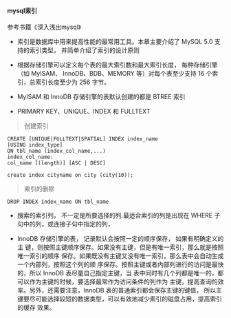 #### mysql索引

参考书籍《深入浅出mysql》

- 索引是数据库中用来提高性能的最常用工具。本章主要介绍了 MySQL 5.0 支持的索引类型，
并简单介绍了索引的设计原则

- 根据存储引擎可以定义每个表的最大索引数和最大索引长度， 每种存储引擎 （如 MyISAM、
InnoDB、BDB、MEMORY 等）对每个表至少支持 16 个索引，总索引长度至少为 256 字节。

- MyISAM 和 InnoDB 存储引擎的表默认创建的都是 BTREE 索引
- PRIMARY KEY、UNIQUE、INDEX 和 FULLTEXT

> 创建索引

```
CREATE [UNIQUE|FULLTEXT|SPATIAL] INDEX index_name
[USING index_type]
ON tbl_name (index_col_name,...)
index_col_name:
col_name [(length)] [ASC | DESC]

create index cityname on city (city(10));
```

> 索引的删除

```
DROP INDEX index_name ON tbl_name
```

- 搜索的索引列， 不一定是所要选择的列.最适合索引的列是出现在 WHERE
子句中的列，或连接子句中指定的列，

- InnoDB 存储引擎的表， 记录默认会按照一定的顺序保存， 如果有明确定义的主
键，则按照主键顺序保存。如果没有主键，但是有唯一索引，那么就是按照唯一索引的顺序
保存。如果既没有主键又没有唯一索引，那么表中会自动生成一个内部列，按照这个列的顺
序保存。按照主键或者内部列进行的访问是最快的，所以 InnoDB 表尽量自己指定主键，当
表中同时有几个列都是唯一的，都可以作为主键的时候，要选择最常作为访问条件的列作为
主键，提高查询的效率。另外，还需要注意，InnoDB 表的普通索引都会保存主键的键值，
所以主键要尽可能选择较短的数据类型，可以有效地减少索引的磁盘占用，提高索引的缓存
效果。
